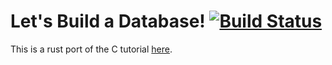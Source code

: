 # Let's Build a Database! [![Build Status](https://travis-ci.org/justanotherdot/lbadb.svg?branch=master)](https://travis-ci.org/justanotherdot/lbadb)

This is a rust port of the C tutorial [here](https://cstack.github.io/db_tutorial/).
